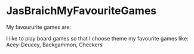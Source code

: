 # JasBraichMyFavouriteGames

My favoururite games are: 

I like to play board games so that I choose theme my favourite games like: 
Acey-Deucey, Backgammon, Checkers
